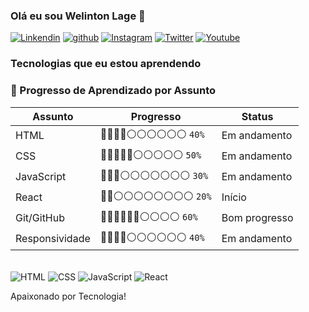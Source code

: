 ### Olá eu sou Welinton Lage 👋
[![Linkendin](https://img.shields.io/badge/LinkedIn-0077B5?style=for-the-badge&logo=linkedin&logoColor=white)](https://www.linkedin.com/in/welinton-dos-santos-lage-852b08355/)
[![github](https://img.shields.io/badge/GitHub-100000?style=for-the-badge&logo=github&logoColor=white)](https://github.com/OoWelintonLageDev?tab=repositories)
[![Instagram](https://img.shields.io/badge/Instagram-E4405F?style=for-the-badge&logo=instagram&logoColor=white)](https://www.instagram.com/welintonlage.dev/)
[![Twitter](https://img.shields.io/badge/Twitter-1DA1F2?style=for-the-badge&logo=twitter&logoColor=white)](https://twitter.com/welintonlagedev)
[![Youtube](https://img.shields.io/badge/YouTube-FF0000?style=for-the-badge&logo=youtube&logoColor=white)](https://www.youtube.com/@WelintonLageDev) 

 

### Tecnologias que eu estou aprendendo

### 🚀 Progresso de Aprendizado por Assunto

| Assunto        | Progresso                                      | Status         |
|----------------|------------------------------------------------|----------------|
| HTML           | 🔵🔵🔵🔵⚪️⚪️⚪️⚪️⚪️⚪️ `40%`         | Em andamento   |
| CSS            | 🔵🔵🔵🔵🔵⚪️⚪️⚪️⚪️⚪️ `50%`         | Em andamento   |
| JavaScript     | 🔵🔵🔵⚪️⚪️⚪️⚪️⚪️⚪️⚪️ `30%`         | Em andamento   |
| React          | 🔵🔵⚪️⚪️⚪️⚪️⚪️⚪️⚪️⚪️ `20%`         | Início         |
| Git/GitHub     | 🔵🔵🔵🔵🔵🔵⚪️⚪️⚪️⚪️ `60%`         | Bom progresso  |
| Responsividade | 🔵🔵🔵🔵⚪️⚪️⚪️⚪️⚪️⚪️ `40%`         | Em andamento   |


<div style="display: inline-block;"><br> 
  <img align="center" alt="HTML" src="https://img.shields.io/badge/HTML5-E34F26?style=for-the-badge&logo=html5&logoColor=white" />
  <img align="center" alt="CSS" src="https://img.shields.io/badge/CSS-239120?style=for-the-badge&logo=css3&logoColor=white" /> 
  <img align="center" alt="JavaScript" src="https://img.shields.io/badge/JavaScript-F7DF1E?style=for-the-badge&logo=javascript&logoColor=black" /> 
  <img align="center" alt="React" src="https://img.shields.io/badge/React-20232A?style=for-the-badge&logo=react&logoColor=61DAFB" />
</div><br>


Apaixonado por Tecnologia!
